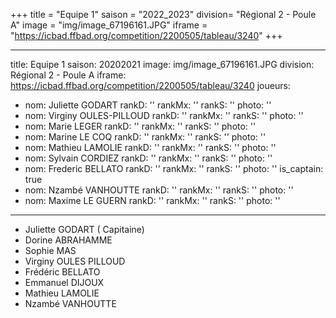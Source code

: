+++
title = "Equipe 1"
saison = "2022_2023"
division= "Régional 2 - Poule A"
image = "img/image\_67196161.JPG"
iframe = "https://icbad.ffbad.org/competition/2200505/tableau/3240"
+++

***

title: Equipe 1
saison: 20202021
image: img/image\_67196161.JPG
division: Régional 2 - Poule A
iframe: https://icbad.ffbad.org/competition/2200505/tableau/3240
joueurs:

* nom: Juliette GODART
  rankD: ''
  rankMx: ''
  rankS: ''
  photo: ''
* nom: Virginy OULES-PILLOUD
  rankD: ''
  rankMx: ''
  rankS: ''
  photo: ''
* nom: Marie LEGER
  rankD: ''
  rankMx: ''
  rankS: ''
  photo: ''
* nom: Marine LE COQ
  rankD: ''
  rankMx: ''
  rankS: ''
  photo: ''
* nom: Mathieu LAMOLIE
  rankD: ''
  rankMx: ''
  rankS: ''
  photo: ''
* nom: Sylvain CORDIEZ
  rankD: ''
  rankMx: ''
  rankS: ''
  photo: ''
* nom: Frederic BELLATO
  rankD: ''
  rankMx: ''
  rankS: ''
  photo: ''
  is\_captain: true
* nom: Nzambé VANHOUTTE
  rankD: ''
  rankMx: ''
  rankS: ''
  photo: ''
* nom: Maxime LE GUERN
  rankD: ''
  rankMx: ''
  rankS: ''
  photo: ''

***

* Juliette GODART ( Capitaine)
* Dorine ABRAHAMME
* Sophie MAS
* Virginy OULES PILLOUD
* Frédéric BELLATO
* Emmanuel DIJOUX
* Mathieu LAMOLIE
* Nzambé VANHOUTTE
